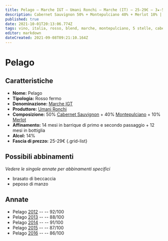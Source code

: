 ```yaml
---
title: Pelago – Marche IGT – Umani Ronchi – Marche (IT) – 25-29€ – 3★-5★
description: Cabernet Sauvignon 50% + Montepulciano 40% + Merlot 10% | Brasato di beccaccia – Peposo di manzo
published: true
date: 2021-10-01T20:13:06.774Z
tags: vino, italia, rosso, blend, marche, montepulciano, 5 stelle, cabernet sauvignon, merlot, brasato di beccaccia, peposo di manzo, 25-29€
editor: markdown
dateCreated: 2021-09-08T09:21:10.164Z
---
```


# Pelago

## Caratteristiche
- **Nome:** Pelago
- **Tipologia:** Rosso fermo
- **Denominazione:** [Marche IGT](/denominazioni/Italia/Marche/IGT/Marche)
- **Produttore:** [Umani Ronchi](/produttori/Italia/Marche/Umani-Ronchi) 
- **Composizione:** 50% [Cabernet Sauvignon](/vitigni/Francia/bacca-nera/cabernet-sauvignon) + 40% [Montepulciano](/vitigni/Italia/bacca-nera/montepulciano) + 10% [Merlot](/vitigni/Francia/bacca-nera/merlot)
- **Affinamento:** 14 mesi in barrique di primo e secondo passaggio + 12 mesi in bottiglia
- **Alcol:** 14%
- **Fascia di prezzo:** 25-29€
{.grid-list}



## Possibili abbinamenti
*Vedere le singole annate per abbinamenti specifici*

- brasato di beccaccia
- peposo di manzo

## Annate
- Pelago [2012](/vini/Italia/Marche/Umani-Ronchi/Pelago/2012) -- <span class="star-5"></span> -- 92/100
- Pelago [2013](/vini/Italia/Marche/Umani-Ronchi/Pelago/2013) -- <span class="star-3"></span> -- 88/100
- Pelago [2014](/vini/Italia/Marche/Umani-Ronchi/Pelago/2014) -- <span class="star-5"></span> -- 91/100
- Pelago [2015](/vini/Italia/Marche/Umani-Ronchi/Pelago/2015) -- <span class="star-3"></span> -- 87/100
- Pelago [2016](/vini/Italia/Marche/Umani-Ronchi/Pelago/2016) -- <span class="star-4"></span> -- 86/100




